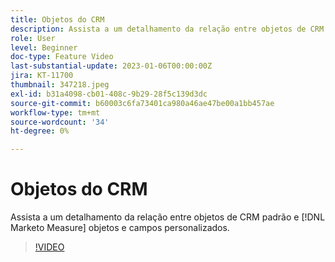 ```yaml
---
title: Objetos do CRM
description: Assista a um detalhamento da relação entre objetos de CRM padrão e [!DNL Marketo Measure] objetos e campos personalizados.
role: User
level: Beginner
doc-type: Feature Video
last-substantial-update: 2023-01-06T00:00:00Z
jira: KT-11700
thumbnail: 347218.jpeg
exl-id: b31a4098-cb01-408c-9b29-28f5c139d3dc
source-git-commit: b60003c6fa73401ca980a46ae47be00a1bb457ae
workflow-type: tm+mt
source-wordcount: '34'
ht-degree: 0%

---
```


# Objetos do CRM

Assista a um detalhamento da relação entre objetos de CRM padrão e [!DNL Marketo Measure] objetos e campos personalizados.

>[!VIDEO](https://video.tv.adobe.com/v/347218/?quality=12&learn=on)
